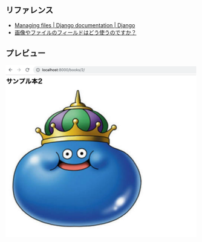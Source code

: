 ## リファレンス
- [Managing files | Django documentation | Django](https://docs.djangoproject.com/en/2.1/topics/files/)
- [画像やファイルのフィールドはどう使うのですか？](https://docs.djangoproject.com/ja/2.1/faq/usage/#how-do-i-use-image-and-file-fields)

## プレビュー
![サンプル](https://github.com/Doppon/SampleImage/blob/master/media/images/sample.png)

